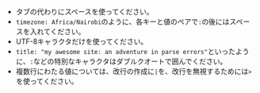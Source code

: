 - タブの代わりにスペースを使ってください。
- `timezone: Africa/Nairobi`のように、各キーと値のペアで`:`の後にはスペースを入れてください。
- UTF-8キャラクタだけを使ってください。
- `title: "my awesome site: an adventure in parse errors"`といったように、`:`などの特別なキャラクタはダブルクオートで囲んでください。
- 複数行にわたる値については、改行の作成に`|`を、改行を無視するためには`>`を使ってください。

